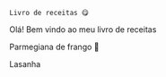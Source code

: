 	Livro de receitas 😋

  Olá! Bem vindo ao meu livro de receitas

  Parmegiana de frango 🐔

  Lasanha